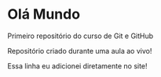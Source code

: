 # Olá Mundo
 Primeiro repositório do curso de Git e GitHub

Repositório criado durante uma aula ao vivo!

Essa linha eu adicionei diretamente no site!

